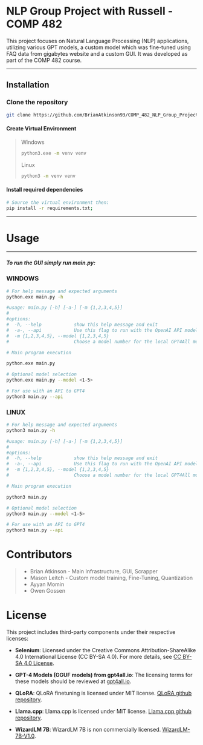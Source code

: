 # NLP Group Project with Russell - COMP 482

This project focuses on Natural Language Processing (NLP) applications, utilizing various GPT models, a custom model which was fine-tuned using FAQ data from gigabytes website and a custom GUI. It was developed as part of the COMP 482 course.

---

## Installation

### Clone the repository

```bash
git clone https://github.com/BrianAtkinson93/COMP_482_NLP_Group_Project.git
```

#### Create Virtual Environment
> Windows
>```bash
>python3.exe -m venv venv
>```
>Linux
>```bash
>python3 -m venv venv
>```

#### Install required dependencies

```bash
# Source the virtual environment then:
pip install -r requirements.txt;
```

---

# Usage

---

##### To run the GUI simply run main.py:

### WINDOWS
```bash
# For help message and expected arguments
python.exe main.py -h

#usage: main.py [-h] [-a-] [-m {1,2,3,4,5}]
#
#options:
#  -h, --help            show this help message and exit
#  -a-, --api            Use this flag to run with the OpenAI API model.
#  -m {1,2,3,4,5}, --model {1,2,3,4,5}
#                        Choose a model number for the local GPT4All model. (Default is 5)
```
```bash
# Main program execution

python.exe main.py
```

```bash
# Optional model selection
python.exe main.py --model <1-5>
```

```bash
# For use with an API to GPT4
python3 main.py --api
```
### LINUX 
```bash
# For help message and expected arguments
python3 main.py -h

#usage: main.py [-h] [-a-] [-m {1,2,3,4,5}]
#
#options:
#  -h, --help            show this help message and exit
#  -a-, --api            Use this flag to run with the OpenAI API model.
#  -m {1,2,3,4,5}, --model {1,2,3,4,5}
#                        Choose a model number for the local GPT4All model. (Default is 5)
```
```bash
# Main program execution

python3 main.py
```

```bash
# Optional model selection
python3 main.py --model <1-5>
```

```bash
# For use with an API to GPT4
python3 main.py --api
```
# Contributors
> * Brian Atkinson - Main Infrastructure, GUI, Scrapper
> * Mason Leitch - Custom model training, Fine-Tuning, Quantization
> * Ayyan Momin
> * Owen Gossen

# License

This project includes third-party components under their respective licenses:

- **Selenium**: Licensed under the Creative Commons Attribution-ShareAlike 4.0 International License (CC BY-SA 4.0). For more details, see [CC BY-SA 4.0 License](https://creativecommons.org/licenses/by-sa/4.0/).

- **GPT-4 Models (GGUF models) from gpt4all.io**: The licensing terms for these models should be reviewed at [gpt4all.io](https://gpt4all.io/index.html).

- **QLoRA**: QLoRA finetuning is licensed under MIT license. [QLoRA github repository](https://github.com/artidoro/qlora).

- **Llama.cpp**: Llama.cpp is licensed under MIT license. [Llama.cpp github repository](https://github.com/ggerganov/llama.cpp).

- **WizardLM 7B**: WizardLM 7B is non commercially licensed. [WizardLM-7B-V1.0](https://huggingface.co/WizardLM/WizardLM-7B-V1.0).
